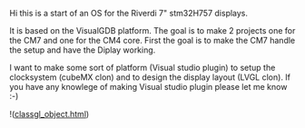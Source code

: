 Hi this is a start of an OS for the Riverdi 7" stm32H757 displays.

It is based on the VisualGDB platform. The goal is to make 2 projects one for the CM7 and one for the CM4 core. First the goal is to make the CM7 handle the setup and have the Diplay working.

I want to make some sort of platform (Visual studio plugin) to setup the clocksystem (cubeMX clon) and to design the display layout (LVGL clon). If you have any knowlege of making Visual studio plugin please let me know :-)

!([classgl_object.html](https://github.com/SorenGullach/Riverdi_OS_test/blob/master/classgl_object.png))
